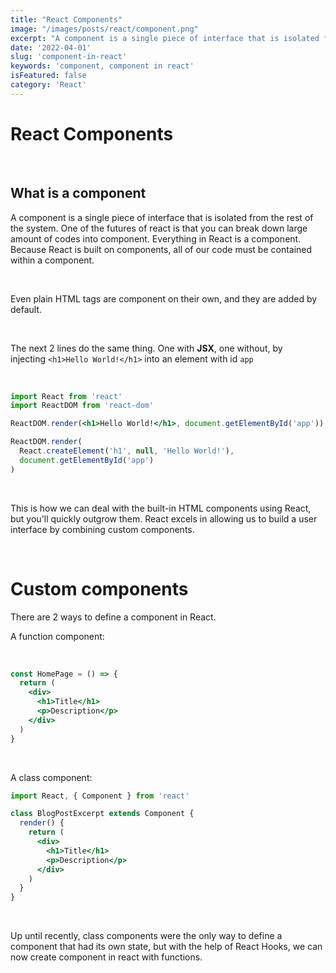 ```yaml
---
title: "React Components"
image: "/images/posts/react/component.png"
excerpt: "A component is a single piece of interface that is isolated from the rest of the system. One of the futures of react is that you can break down large amount of codes into component."
date: '2022-04-01'
slug: 'component-in-react'
keywords: 'component, component in react'
isFeatured: false
category: 'React'
---
```


# ****React Components****

&nbsp;

## What is a component

A component is a single piece of interface that is isolated from the rest of the system. One of the futures of react is that you can break down large amount of codes into component. Everything in React is a component. Because React is built on components, all of our code must be contained within a component.

&nbsp;

Even plain HTML tags are component on their own, and they are added by default.

&nbsp;

The next 2 lines  do the same thing. One with **JSX**, one without, by injecting `<h1>Hello World!</h1>` into an element with id `app`

&nbsp;

```jsx
import React from 'react'
import ReactDOM from 'react-dom'

ReactDOM.render(<h1>Hello World!</h1>, document.getElementById('app'))

ReactDOM.render(
  React.createElement('h1', null, 'Hello World!'),
  document.getElementById('app')
)
```

&nbsp;

This is how we can deal with the built-in HTML components using React, but you'll quickly outgrow them. React excels in allowing us to build a user interface by combining custom components.

&nbsp;

# **Custom components**

There are 2 ways to define a component in React.

A function component:

&nbsp;

```jsx
const HomePage = () => {
  return (
    <div>
      <h1>Title</h1>
      <p>Description</p>
    </div>
  )
}
```

&nbsp;

A class component:

```jsx
import React, { Component } from 'react'

class BlogPostExcerpt extends Component {
  render() {
    return (
      <div>
        <h1>Title</h1>
        <p>Description</p>
      </div>
    )
  }
}
```

&nbsp;

Up until recently, class components were the only way to define a component that had its own state, but with the help of React Hooks, we can now create component in react with functions.